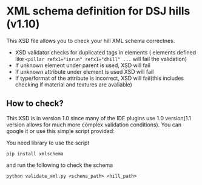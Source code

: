# XML schema definition for DSJ hills (v1.10)

This XSD file allows you to check your hill XML schema correctnes.

* XSD validator checks for duplicated tags in elements ( elements defined like `<pillar refx1="inrun" refx1="dhill" ...` will fail the validation)
* If unknown element under parent is used, XSD will fail
* If unknown attribute under element is used XSD will fail
* If type/format of the attribute is incorrect, XSD will fail(this includes checking if material and textures are avaliable)

## How to check?

This XSD is in version 1.0 since many of the IDE plugins use 1.0 version(1.1 version allows for much more complex validation conditions). You can google it or use this simple script provided:

You need library to use the script

`pip install xmlschema`

and run the following to check the schema

`python validate_xml.py <schema_path> <hill_path>`
